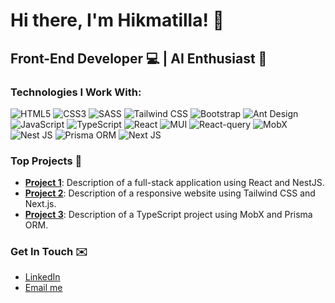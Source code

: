 # Hi there, I'm Hikmatilla! 👋

## Front-End Developer 💻 | AI Enthusiast 🤖

### Technologies I Work With:

![HTML5](https://img.shields.io/badge/HTML5-%23E34F26.svg?style=for-the-badge&logo=html5&logoColor=white)
![CSS3](https://img.shields.io/badge/CSS3-%231572B6.svg?style=for-the-badge&logo=css3&logoColor=white)
![SASS](https://img.shields.io/badge/SASS-%23CC6699.svg?style=for-the-badge&logo=sass&logoColor=white)
![Tailwind CSS](https://img.shields.io/badge/TailwindCSS-%2338B2AC.svg?style=for-the-badge&logo=tailwind-css&logoColor=white)
![Bootstrap](https://img.shields.io/badge/Bootstrap-%23563D7C.svg?style=for-the-badge&logo=bootstrap&logoColor=white)
![Ant Design](https://img.shields.io/badge/AntDesign-%230170FE.svg?style=for-the-badge&logo=ant-design&logoColor=white)
![JavaScript](https://img.shields.io/badge/JavaScript-%23F7DF1E.svg?style=for-the-badge&logo=javascript&logoColor=black)
![TypeScript](https://img.shields.io/badge/TypeScript-%23007ACC.svg?style=for-the-badge&logo=typescript&logoColor=white)
![React](https://img.shields.io/badge/React-%2320232a.svg?style=for-the-badge&logo=react&logoColor=%2361DAFB)
![MUI](https://img.shields.io/badge/MUI-%230081CB.svg?style=for-the-badge&logo=mui&logoColor=white)
![React-query](https://img.shields.io/badge/React--Query-%23FF4154.svg?style=for-the-badge&logo=react-query&logoColor=white)
![MobX](https://img.shields.io/badge/MobX-%23FF9955.svg?style=for-the-badge&logo=mobx&logoColor=white)
![Nest JS](https://img.shields.io/badge/NestJS-%23E0234E.svg?style=for-the-badge&logo=nestjs&logoColor=white)
![Prisma ORM](https://img.shields.io/badge/Prisma-%232D3748.svg?style=for-the-badge&logo=prisma&logoColor=white)
![Next JS](https://img.shields.io/badge/Next.js-%23000000.svg?style=for-the-badge&logo=nextdotjs&logoColor=white)

### Top Projects 🚀
- **[Project 1](#)**: Description of a full-stack application using React and NestJS.
- **[Project 2](#)**: Description of a responsive website using Tailwind CSS and Next.js.
- **[Project 3](#)**: Description of a TypeScript project using MobX and Prisma ORM.

### Get In Touch ✉️
- [LinkedIn](https://www.linkedin.com)
- [Email me](mailto:your-email@example.com)
